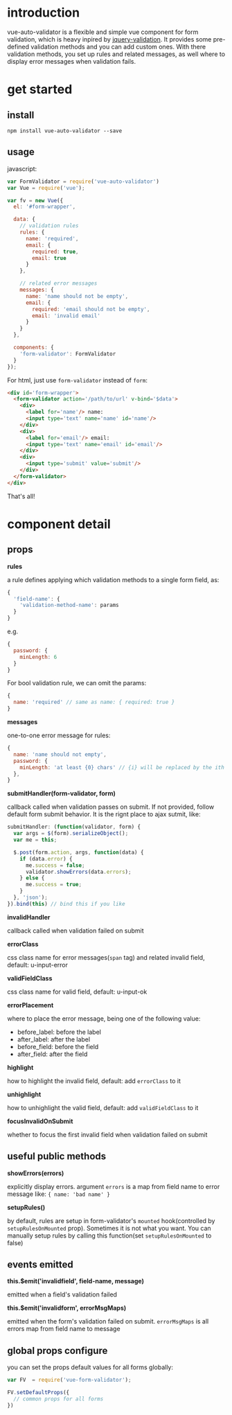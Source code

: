 # introduction
vue-auto-validator is a flexible and simple vue component for form validation, which is heavy inpired by [jquery-validation](https://jqueryvalidation.org/). It provides some pre-defined validation methods and you can add custom ones. With there validation methods, you set up rules and related messages, as well where to display error messages when validation fails.

# get started

## install
`npm install vue-auto-validator --save`

## usage
javascript:
```javascript
var FormValidator = require('vue-auto-validator')
var Vue = require('vue');

var fv = new Vue({
  el: '#form-wrapper',

  data: {
    // validation rules
    rules: {
      name: 'required',
      email: {
        required: true,
        email: true
      }
    },

    // related error messages
    messages: {
      name: 'name should not be empty',
      email: {
        required: 'email should not be empty',
        email: 'invalid email'
      }
    }
  },

  components: {
    'form-validator': FormValidator
  }
});

```
For html, just use `form-validator` instead of `form`:
```html
<div id='form-wrapper'>
  <form-validator action='/path/to/url' v-bind='$data'>
    <div>
      <label for='name'/> name:
      <input type='text' name='name' id='name'/>
    </div>
    <div>
      <label for='email'/> email:
      <input type='text' name='email' id='email'/>
    </div>
    <div>
      <input type='submit' value='submit'/>
    </div>
  </form-validator>
</div>
```
That's all!

# component detail
## props
**rules**

a rule defines applying which validation methods to a single form field, as:
```javascript
{
  'field-name': {
    'validation-method-name': params
  }
}
```
e.g.
```javascript
{
  password: {
    minLength: 6
  }
}
```
For bool validation rule, we can omit the params:
```javascript
{
  name: 'required' // same as name: { required: true }
}
```
**messages**

one-to-one error message for rules:

```javascript
{
  name: 'name should not empty',
  password: {
    minLength: 'at least {0} chars' // {i} will be replaced by the ith param
  },
}
```

**submitHandler(form-validator, form)**

callback called when validation passes on submit. If not provided, follow default form submit behavior. It is the rignt place to ajax sutmit, like:
```javascript
submitHandler: (function(validator, form) {
  var args = $(form).serializeObject();     
  var me = this; 

  $.post(form.action, args, function(data) {
    if (data.error) {
      me.success = false;
      validator.showErrors(data.errors);
    } else {
      me.success = true;
    }
  }, 'json');
}).bind(this) // bind this if you like

```
**invalidHandler**

callback called when validation failed on submit

**errorClass**

css class name for error messages(`span` tag) and related invalid field, default: u-input-error

**validFieldClass**

css class name for valid field, default: u-input-ok

**errorPlacement**

where to place the error message, being one of the following value:
  - before_label: before the label
  - after_label: after the label
  - before_field: before the field
  - after_field: after the field
  
**highlight**

how to highlight the invalid field, default: add `errorClass` to it

**unhighlight**

how to unhighlight the valid field, default: add `validFieldClass` to it

**focusInvalidOnSubmit**

whether to focus the first invalid field when validation failed on submit

## useful public methods
**showErrors(errors)**

explicitly display errors. argument `errors` is a map from field name to error message like: `{ name: 'bad name' }`

**setupRules()**

by default, rules are setup in form-validator's `mounted` hook(controlled by `setupRulesOnMounted` prop). Sometimes it is not what you want. You can manually setup rules by calling this function(set `setupRulesOnMounted` to false)

## events emitted
**this.$emit('invalidfield', field-name, message)**

emitted when a field's validation failed

**this.$emit('invalidform', errorMsgMaps)**

emitted when the form's validation failed on submit. `errorMsgMaps` is all errors map from field name to message

## global props configure
you can set the props default values for all forms globally:
```javascript
var FV  = require('vue-form-validator');

FV.setDefaultProps({
  // common props for all forms
})
```
